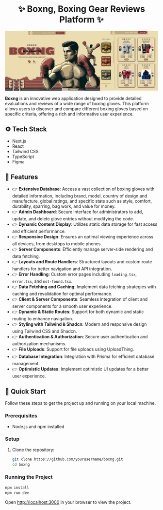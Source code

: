<h1 align="center">✨ Boxng, Boxing Gear Reviews Platform ✨</h1>

![Readme Image](/public/readme-image.png)

**Boxng** is an innovative web application designed to provide detailed evaluations and reviews of a wide range of boxing gloves. This platform allows users to discover and compare different boxing gloves based on specific criteria, offering a rich and informative user experience.

## ⚙️ Tech Stack
- Next.js
- React
- Tailwind CSS
- TypeScript
- Figma

## 🔋 Features
- 👉 **Extensive Database**: Access a vast collection of boxing gloves with detailed information, including brand, model, country of design and manufacture, global ratings, and specific stats such as style, comfort, durability, sparring, bag work, and value for money.
- 👉 **Admin Dashboard**: Secure interface for administrators to add, update, and delete glove entries without modifying the code.
- 👉 **Dynamic Content Display**: Utilizes static data storage for fast access and efficient performance.
- 👉 **Responsive Design**: Ensures an optimal viewing experience across all devices, from desktops to mobile phones.
- 👉 **Server Components**: Efficiently manage server-side rendering and data fetching.
- 👉 **Layouts and Route Handlers**: Structured layouts and custom route handlers for better navigation and API integration.
- 👉 **Error Handling**: Custom error pages including `loading.tsx`, `error.tsx`, and `not-found.tsx`.
- 👉 **Data Fetching and Caching**: Implement data fetching strategies with caching and revalidation for optimal performance.
- 👉 **Client & Server Components**: Seamless integration of client and server components for a smooth user experience.
- 👉 **Dynamic & Static Routes**: Support for both dynamic and static routing to enhance navigation.
- 👉 **Styling with Tailwind & Shadcn**: Modern and responsive design using Tailwind CSS and Shadcn.
- 👉 **Authentication & Authorization**: Secure user authentication and authorization mechanisms.
- 👉 **File Uploads**: Support for file uploads using UploadThing.
- 👉 **Database Integration**: Integration with Prisma for efficient database management.
- 👉 **Optimistic Updates**: Implement optimistic UI updates for a better user experience.

## 🤸 Quick Start
Follow these steps to get the project up and running on your local machine.

### Prerequisites
- Node.js and npm installed

### Setup
1. Clone the repository:
   ```bash
   git clone https://github.com/yourusername/boxng.git
   cd boxng
   ```

### Running the Project
```bash
npm install
npm run dev
```

Open [http://localhost:3000](http://localhost:3000) in your browser to view the project.
